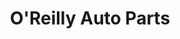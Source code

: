 ---
title: "O'Reilly Auto Parts"
url: /phoenix/oreilly-auto-parts-north-tatum-boulevard/
shop: Autoteile
---
